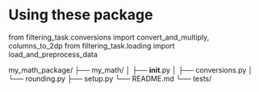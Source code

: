 # Using these package


from filtering_task.conversions import convert_and_multiply, columns_to_2dp
from filtering_task.loading import load_and_preprocess_data


my_math_package/
├── my_math/
│   ├── __init__.py
│   ├── conversions.py
│   └── rounding.py
├── setup.py
└── README.md
└── tests/
